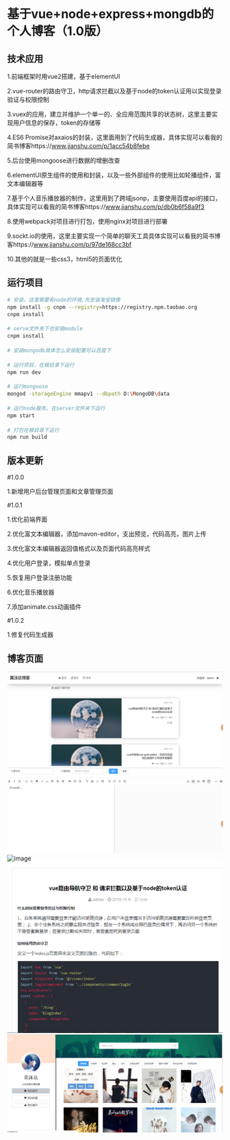 # 基于vue+node+express+mongdb的个人博客（1.0版）

## 技术应用

  1.前端框架时用vue2搭建，基于elementUI
  
  2.vue-router的路由守卫，http请求拦截以及基于node的token认证用以实现登录验证与权限控制
  
  3.vuex的应用，建立并维护一个单一的、全应用范围共享的状态树，这里主要实现用户信息的保存，token的存储等
  
  4.ES6 Promise对axaios的封装，这里面用到了代码生成器，具体实现可以看我的简书博客https://www.jianshu.com/p/1acc54b8febe
  
  5.后台使用mongoose进行数据的增删改查
  
  6.elementUI原生组件的使用和封装，以及一些外部组件的使用比如轮播组件，富文本编辑器等
  
  7.基于个人音乐播放器的制作，这里用到了跨域jsonp，主要使用百度api的接口，具体实现可以看我的简书博客https://www.jianshu.com/p/db0b6f58a9f3
  
  8.使用webpack对项目进行打包，使用nginx对项目进行部署
  
  9.sockt.io的使用，这里主要实现一个简单的聊天工具具体实现可以看我的简书博客https://www.jianshu.com/p/97de168cc3bf
  
  10.其他的就是一些css3，html5的页面优化
  

## 运行项目

``` bash
# 安装，这里需要有node的环境,先安装淘宝镜像
npm install -g cnpm --registry=https://registry.npm.taobao.org
cnpm install

# serve文件夹下也安装module
cnpm install

# 安装mongodb具体怎么安装配置可以百度下

# 运行项目，在根目录下运行
npm run dev

# 运行mongoose
mongod -storageEngine mmapv1 --dbpath D:\MongoDB\data

# 运行node服务，在server文件夹下运行
npm start

# 打包在根目录下运行
npm run build
```
## 版本更新
#1.0.0

1.新增用户后台管理页面和文章管理页面

#1.0.1

1.优化前端界面

2.优化富文本编辑器，添加mavon-editor，支出预览，代码高亮，图片上传

3.优化富文本编辑器返回值格式以及页面代码高亮样式

4.优化用户登录，模拟单点登录

5.恢复用户登录注册功能

6.优化音乐播放器

7.添加animate.css动画插件

#1.0.2

1.修复代码生成器

## 博客页面

![image](https://github.com/a1218331130/vueBlog/blob/master/static/blogImage/%E4%B8%BB%E9%A1%B5.PNG)
![image](https://github.com/a1218331130/vueBlog/blob/master/static/blogImage/%E5%8F%91%E5%B8%83.PNG)
![image](https://github.com/a1218331130/vueBlog/blob/master/static/blogImage/%E7%99%BB%E9%99%86%E9%A1%B5%E9%9D%A2.PNG)
![image](https://github.com/a1218331130/vueBlog/blob/master/static/blogImage/%E8%AF%A6%E6%83%85.PNG)
![image](https://github.com/a1218331130/vueBlog/blob/master/static/blogImage/%E9%9F%B3%E4%B9%90%E6%92%AD%E6%94%BE%E5%99%A8.png)
